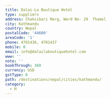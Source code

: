 ```yaml
---
title: Dalai-La Boutique Hotel
type: suppliers
address: Chaksibari Marg, Ward No- 29  Thamel
city: Kathmandu
country: Nepal
postalCode: '44600'
areaCode: '1'
phone: 4701436, 4701437
mobile: 0
email: info@dalailaboutiquehotel.com
www: ''
note: ''
bookThrough: 360
currency: USD
gstType: 0
path: /destinations/nepal/cities/kathmandu/
category:
  - H
---
```


